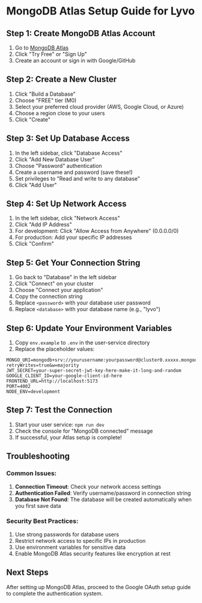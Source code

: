 # MongoDB Atlas Setup Guide for Lyvo

## Step 1: Create MongoDB Atlas Account

1. Go to [MongoDB Atlas](https://www.mongodb.com/atlas)
2. Click "Try Free" or "Sign Up"
3. Create an account or sign in with Google/GitHub

## Step 2: Create a New Cluster

1. Click "Build a Database"
2. Choose "FREE" tier (M0)
3. Select your preferred cloud provider (AWS, Google Cloud, or Azure)
4. Choose a region close to your users
5. Click "Create"

## Step 3: Set Up Database Access

1. In the left sidebar, click "Database Access"
2. Click "Add New Database User"
3. Choose "Password" authentication
4. Create a username and password (save these!)
5. Set privileges to "Read and write to any database"
6. Click "Add User"

## Step 4: Set Up Network Access

1. In the left sidebar, click "Network Access"
2. Click "Add IP Address"
3. For development: Click "Allow Access from Anywhere" (0.0.0.0/0)
4. For production: Add your specific IP addresses
5. Click "Confirm"

## Step 5: Get Your Connection String

1. Go back to "Database" in the left sidebar
2. Click "Connect" on your cluster
3. Choose "Connect your application"
4. Copy the connection string
5. Replace `<password>` with your database user password
6. Replace `<database>` with your database name (e.g., "lyvo")

## Step 6: Update Your Environment Variables

1. Copy `env.example` to `.env` in the user-service directory
2. Replace the placeholder values:

```env
MONGO_URI=mongodb+srv://yourusername:yourpassword@cluster0.xxxxx.mongodb.net/lyvo?retryWrites=true&w=majority
JWT_SECRET=your-super-secret-jwt-key-here-make-it-long-and-random
GOOGLE_CLIENT_ID=your-google-client-id-here
FRONTEND_URL=http://localhost:5173
PORT=4002
NODE_ENV=development
```

## Step 7: Test the Connection

1. Start your user service: `npm run dev`
2. Check the console for "MongoDB connected" message
3. If successful, your Atlas setup is complete!

## Troubleshooting

### Common Issues:

1. **Connection Timeout**: Check your network access settings
2. **Authentication Failed**: Verify username/password in connection string
3. **Database Not Found**: The database will be created automatically when you first save data

### Security Best Practices:

1. Use strong passwords for database users
2. Restrict network access to specific IPs in production
3. Use environment variables for sensitive data
4. Enable MongoDB Atlas security features like encryption at rest

## Next Steps

After setting up MongoDB Atlas, proceed to the Google OAuth setup guide to complete the authentication system. 